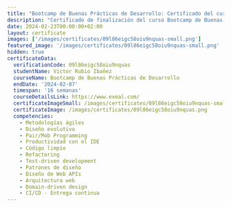 ```yaml
---
title: "Bootcamp de Buenas Prácticas de Desarrollo: Certificado del curso"
description: "Certificado de finalización del curso Bootcamp de Buenas Prácticas de Desarrollo para Victor Rubio Ibañez."
date: 2024-02-23T00:00:00+02:00
layout: certificate
images: ['/images/certificates/09l86eigc58oiu9nquas-small.png']
featured_image: '/images/certificates/09l86eigc58oiu9nquas-small.png'
hidden: true
certificateData:
  verificationCode: 09l86eigc58oiu9nquas 
  studentName: Victor Rubio Ibañez
  courseName: Bootcamp de Buenas Prácticas de Desarrollo
  endDate: '2024-02-07'
  timespan: '16 semanas'
  courseDetailsLink: https://www.exeal.com/
  certificateImageSmall: /images/certificates/09l86eigc58oiu9nquas-small.png
  certificateImage: /images/certificates/09l86eigc58oiu9nquas.png
  competencies:
    - Metodologías ágiles
    - Diseño evolutivo
    - Pair/Mob Programming
    - Productividad con el IDE
    - Código limpio
    - Refactoring
    - Test-driven development
    - Patrones de diseño
    - Diseño de Web APIs
    - Arquitectura web
    - Domain-driven design
    - CI/CD - Entrega continua
---
```

